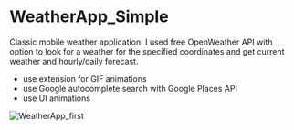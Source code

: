 # WeatherApp_Simple
Classic mobile weather application. I used free OpenWeather API with option to look for a weather for the specified coordinates and get current weather and hourly/daily forecast.

 - use extension for GIF animations
 - use Google autocomplete search with Google Places API
 - use UI animations
 
![WeatherApp_first](https://user-images.githubusercontent.com/61435691/105550797-1e069e00-5d02-11eb-9a5b-6d85d3b58281.png)
